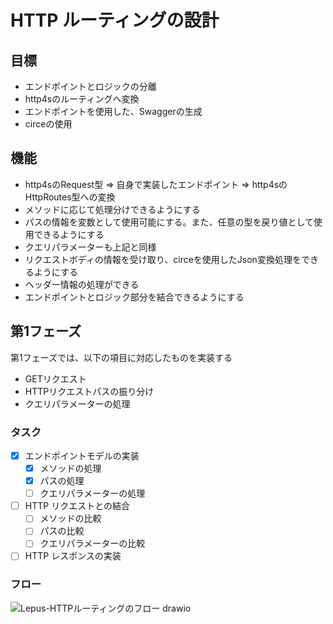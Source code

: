 # HTTP ルーティングの設計

## 目標
- エンドポイントとロジックの分離
- http4sのルーティングへ変換
- エンドポイントを使用した、Swaggerの生成
- circeの使用

## 機能
- http4sのRequest型 => 自身で実装したエンドポイント => http4sのHttpRoutes型への変換
- メソッドに応じて処理分けできるようにする
- パスの情報を変数として使用可能にする。また、任意の型を戻り値として使用できるようにする
- クエリパラメーターも上記と同様
- リクエストボディの情報を受け取り、circeを使用したJson変換処理をできるようにする
- ヘッダー情報の処理ができる
- エンドポイントとロジック部分を結合できるようにする

## 第1フェーズ
第1フェーズでは、以下の項目に対応したものを実装する
- GETリクエスト
- HTTPリクエストパスの振り分け
- クエリパラメーターの処理

### タスク
- [x] エンドポイントモデルの実装
  - [x] メソッドの処理
  - [x] パスの処理
  - [ ] クエリパラメーターの処理
- [ ] HTTP リクエストとの結合
  - [ ] メソッドの比較
  - [ ] パスの比較
  - [ ] クエリパラメーターの比較
- [ ] HTTP レスポンスの実装

### フロー
![Lepus-HTTPルーティングのフロー drawio](https://user-images.githubusercontent.com/57429437/151147698-8e5e194d-ea84-48d0-9b1d-c96147906b97.png)
